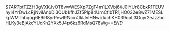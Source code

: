 $START$ptTZZH3gVXKJvOT8vwWESXpPZgT4m1LXVbj6/iJ0iYUr8CbxR1TEUVhyI4YrDwLcRjNvilAnbDi3OUbkfhJZf5Plp84UmCfIbTR1jHO032e8wZ71MESLkpWMThbqog6E9iR8yrPewI9Ncx7JklJvIHNwiduchKH039opL3Guyr2eJzzbcHLKy3eBjAkcYUoKh2YXk5J4p6kz6RdMsQ78Wg==$END$